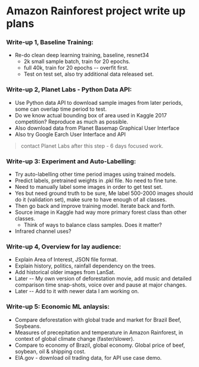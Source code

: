 # Amazon Rainforest project write up plans  

### Write-up 1, Baseline Training:     
 * Re-do clean deep learning training, baseline, resnet34  
    * 2k small sample batch, train for 20 epochs.  
    * full 40k, train for 20 epochs -- overfit first.  
    * Test on test set, also try additional data released set.  

### Write-up 2, Planet Labs - Python Data API:   
 * Use Python data API to download sample images from later periods, some can overlap time period to test.  
 * Do we know actual bounding box of area used in Kaggle 2017 competition?  Reproduce as much as possible.  
 * Also download data from Planet Basemap Graphical User Interface  
 * Also try Google Earch User Interface and API  

> contact Planet Labs after this step - 6 days focused work.  

### Write-up 3: Experiment and Auto-Labelling:  
 * Try auto-labelling other time period images using trained models.  
 * Predict labels, pretrained weights in .pkl file.  No need to fine tune.  
 * Need to manually label some images in order to get test set. 
 * Yes but need ground truth to be sure, Me label 500-2000 images should do it (validation set), make sure to have enough of all classes.  
 * Then go back and improve training model. Iterate back and forth.  
 * Source image in Kaggle had way more primary forest class than other classes.  
   - Think of ways to balance class samples.  Does it matter?  
 * Infrared channel uses?  

### Write-up 4, Overview for lay audience:    
 * Explain Area of Interest, JSON file format.  
 * Explain history, politics, rainfall dependency on the trees.  
 * Add historical older images from LanSat.  
 * Later -- My own version of deforestation movie, add music and detailed comparison time snap-shots, voice over and pause at major changes.  
 * Later -- Add to it with newer data I am working on.  

### Write-up 5: Economic ML anlaysis:  
 * Compare deforestation with global trade and market for Brazil Beef, Soybeans.  
 * Measures of precepitation and temperature in Amazon Rainforest, in context of global climate change (faster/slower).  
 * Compare to economy of Brazil, global economy. Global price of beef, soybean, oil & shipping cost.  
 * EIA.gov - download oil trading data, for API use case demo.  


